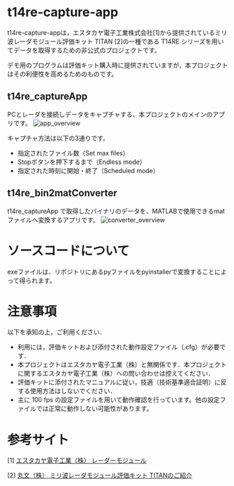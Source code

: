 # t14re-capture-app
t14re-capture-appは，エスタカヤ電子工業株式会社[1]から提供されているミリ波レーダモジュール評価キット TITAN [2]の一種である T14RE シリーズを用いてデータを取得するための非公式のプロジェクトです。

デモ用のプログラムは評価キット購入時に提供されていますが，本プロジェクトはその利便性を高めるためのものです。

## t14re_captureApp
PCとレーダを接続しデータをキャプチャする、本プロジェクトのメインのアプリです。
![app_overview](https://github.com/kossyprg/t14re-capture-app/assets/60993969/55ccdec8-b797-4990-8f3f-83e5645e8808)

キャプチャ方法は以下の3通りです。
- 指定されたファイル数（Set max files）
- Stopボタンを押下するまで（Endless mode）
- 指定された時刻に開始・終了（Scheduled mode）

## t14re_bin2matConverter
t14re_captureApp で取得したバイナリのデータを、MATLABで使用できるmatファイルへ変換するアプリです。
![converter_overview](https://github.com/kossyprg/t14re-capture-app/assets/60993969/1cd509b3-69d1-4388-b748-fbfa7acaf04d)

# ソースコードについて
exeファイルは、リポジトリにあるpyファイルをpyinstallerで変換することによって得られます。

# 注意事項
以下を承知の上，ご利用ください．
- 利用には，評価キットおよび添付された動作設定ファイル（.cfg）が必要です．
- 本プロジェクトはエスタカヤ電子工業（株）と無関係です．本プロジェクトに関するエスタカヤ電子工業（株）への問い合わせは控えてください．
- 評価キットに添付されたマニュアルに従い，技適（技術基準適合証明）に反する使用方法はしないでください．
- 主に 100 fps の設定ファイルを用いて動作確認を行っています。他の設定ファイルでは正常に動作しない可能性があります。

# 参考サイト
[1] [エスタカヤ電子工業（株） レーダーモジュール](https://www.s-takaya.co.jp/product/radar/)

[2] [丸文（株） ミリ波レーダモジュール評価キット TITANのご紹介](https://www.marubun.co.jp/technicalsquare/9141/)
